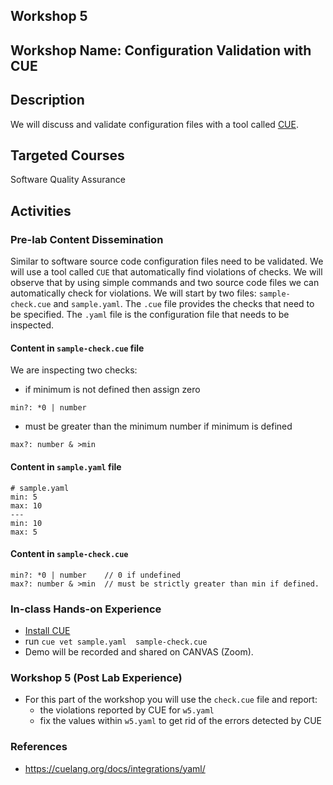 ## Workshop 5

## Workshop Name: Configuration Validation with CUE

## Description 

We will discuss and validate configuration files with a tool called [CUE](https://cuelang.org/). 

## Targeted Courses 

Software Quality Assurance 

## Activities 

### Pre-lab Content Dissemination 

Similar to software source code configuration files need to be validated. We will use a tool called `CUE` that automatically find violations of checks. We will observe that by using simple commands and two source code files we can automatically check for violations. We will start by two files: `sample-check.cue` and `sample.yaml`. The `.cue` file provides the checks that need to be specified. The `.yaml` file is the configuration file that needs to be inspected. 


#### Content in `sample-check.cue` file

We are inspecting two checks: 

- if minimum is not defined then assign zero 

```
min?: *0 | number
```

- must be greater than the minimum number if minimum is defined 
```
max?: number & >min
```

#### Content in `sample.yaml` file 

```
# sample.yaml
min: 5
max: 10
---
min: 10
max: 5
```

#### Content in `sample-check.cue` 

```
min?: *0 | number    // 0 if undefined
max?: number & >min  // must be strictly greater than min if defined.
```


### In-class Hands-on Experience 

- [Install CUE](https://cuelang.org/docs/install/) 
- run `cue vet sample.yaml  sample-check.cue`
- Demo will be recorded and shared on CANVAS (Zoom). 

### Workshop 5 (Post Lab Experience) 

- For this part of the workshop you will use the `check.cue` file and report:
  - the violations reported by CUE for `w5.yaml`
  - fix the values within `w5.yaml` to get rid of the errors detected by CUE 

### References
- https://cuelang.org/docs/integrations/yaml/
